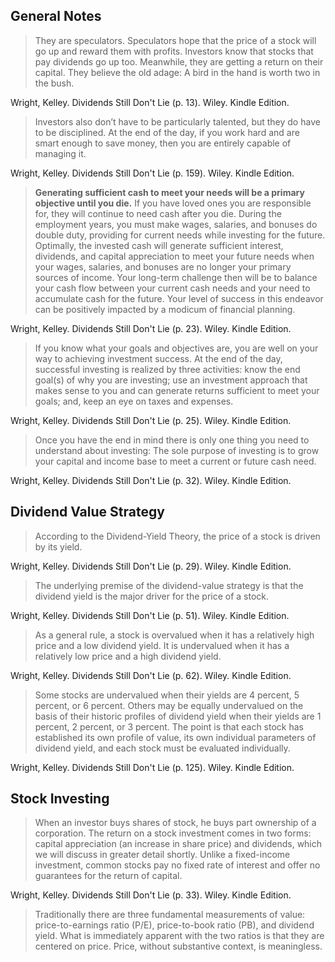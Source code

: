 ## General Notes

>They are speculators. Speculators hope that the price of a stock will go up and reward them with profits. Investors know that stocks that pay dividends go up too. Meanwhile, they are getting a return on their capital. They believe the old adage: A bird in the hand is worth two in the bush.

Wright, Kelley. Dividends Still Don't Lie (p. 13). Wiley. Kindle Edition. 

>Investors also don’t have to be particularly talented, but they do have to be disciplined. At the end of the day, if you work hard and are smart enough to save money, then you are entirely capable of managing it.

Wright, Kelley. Dividends Still Don't Lie (p. 159). Wiley. Kindle Edition. 

>**Generating sufficient cash to meet your needs will be a primary objective until you die.** If you have loved ones you are responsible for, they will continue to need cash after you die. During the employment years, you must make wages, salaries, and bonuses do double duty, providing for current needs while investing for the future. Optimally, the invested cash will generate sufficient interest, dividends, and capital appreciation to meet your future needs when your wages, salaries, and bonuses are no longer your primary sources of income. Your long-term challenge then will be to balance your cash flow between your current cash needs and your need to accumulate cash for the future. Your level of success in this endeavor can be positively impacted by a modicum of financial planning.

Wright, Kelley. Dividends Still Don't Lie (p. 23). Wiley. Kindle Edition. 


>If you know what your goals and objectives are, you are well on your way to achieving investment success. At the end of the day, successful investing is realized by three activities: know the end goal(s) of why you are investing; use an investment approach that makes sense to you and can generate returns sufficient to meet your goals; and, keep an eye on taxes and expenses.

Wright, Kelley. Dividends Still Don't Lie (p. 25). Wiley. Kindle Edition. 

>Once you have the end in mind there is only one thing you need to understand about investing: The sole purpose of investing is to grow your capital and income base to meet a current or future cash need.

Wright, Kelley. Dividends Still Don't Lie (p. 32). Wiley. Kindle Edition. 


## Dividend Value Strategy
>According to the Dividend-Yield Theory, the price of a stock is driven by its yield.

Wright, Kelley. Dividends Still Don't Lie (p. 29). Wiley. Kindle Edition. 

>The underlying premise of the dividend-value strategy is that the dividend yield is the major driver for the price of a stock.

Wright, Kelley. Dividends Still Don't Lie (p. 51). Wiley. Kindle Edition. 

>As a general rule, a stock is overvalued when it has a relatively high price and a low dividend yield. It is undervalued when it has a relatively low price and a high dividend yield.

Wright, Kelley. Dividends Still Don't Lie (p. 62). Wiley. Kindle Edition. 

>Some stocks are undervalued when their yields are 4 percent, 5 percent, or 6 percent. Others may be equally undervalued on the basis of their historic profiles of dividend yield when their yields are 1 percent, 2 percent, or 3 percent. The point is that each stock has established its own profile of value, its own individual parameters of dividend yield, and each stock must be evaluated individually.

Wright, Kelley. Dividends Still Don't Lie (p. 125). Wiley. Kindle Edition. 


## Stock Investing
>When an investor buys shares of stock, he buys part ownership of a corporation. The return on a stock investment comes in two forms: capital appreciation (an increase in share price) and dividends, which we will discuss in greater detail shortly. Unlike a fixed-income investment, common stocks pay no fixed rate of interest and offer no guarantees for the return of capital.

Wright, Kelley. Dividends Still Don't Lie (p. 33). Wiley. Kindle Edition. 

>Traditionally there are three fundamental measurements of value: price-to-earnings ratio (P/E), price-to-book ratio (PB), and dividend yield. What is immediately apparent with the two ratios is that they are centered on price. Price, without substantive context, is meaningless.

